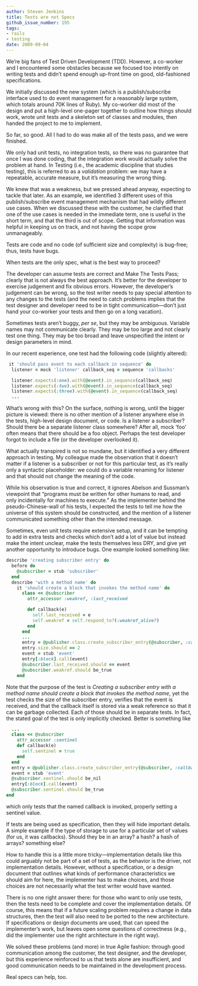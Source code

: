 ```yaml
---
author: Steven Jenkins
title: Tests are not Specs
github_issue_number: 195
tags:
- rails
- testing
date: 2009-09-04
---
```


We’re big fans of Test Driven Development (TDD). However, a
co-worker and I encountered some obstacles
because we focused too intently on writing tests and didn’t spend
enough up-front time on good, old-fashioned specifications.

We initially discussed the new system (which is a publish/subscribe
interface used to do event
management for a reasonably large system, which totals around 70K lines
of Ruby). My co-worker did most of the design and put a high-level
one-pager together to outline how things should work, wrote unit tests
and a skeleton set of classes and modules, then handed the project to
me to implement.

So far, so good. All I had to do was make
all of the tests pass, and we were finished.

We only had unit tests, no integration tests, so there was no
guarantee that once I was done coding, that the integration work would
actually solve the problem at hand. In Testing (i.e., the academic
discipline that studies testing), this is referred to as a
*validation* problem: we may have
a repeatable, accurate measure, but it’s measuring the wrong thing.

We knew that was a weakness, but we pressed ahead anyway,
expecting to tackle that later. As an example, we identified 3
different uses of this publish/subscribe event management mechanism
that had wildly different use cases. When we discussed these
with the customer,
he clarified that one of the use cases is needed in the immediate term,
one is useful in the short term, and that the third is out of scope.
Getting that information was helpful in keeping us on track, and not
having the scope grow unmanageably.

Tests are code and no code (of sufficient size and complexity) is bug-free;
thus, tests have bugs.

When tests are the only spec, what is the best way to proceed?

The developer can assume tests are correct and Make The Tests Pass; clearly
that is not always the best approach. It’s better for the developer
to exercise judgement and fix obvious errors. However, the developer’s
judgement can be wrong, so the test writer needs
to pay special attention to any changes to the tests (and the need
to catch problems implies that the test designer and developer need
to be in tight communication—​don’t just hand your co-worker your tests
and then go on a long vacation).

Sometimes tests aren’t buggy, *per se*, but they may be ambiguous.
Variable names may not communicate clearly. They may be too large and not clearly test one thing. They may be too broad and leave unspecified the intent or design
parameters in mind.

In our recent experience, one test had the following code (slightly
altered):

```ruby
 it 'should pass event to each callback in sequence' do
  listener = mock 'listener' callback_seq = sequence 'callbacks'

  listener.expects(:one).with(@event).in_sequence(callback_seq)
  listener.expects(:two).with(@event).in_sequence(callback_seq)
  listener.expects(:three).with(@event).in_sequence(callback_seq)
  ...
```

What’s wrong with this? On the surface, nothing is wrong, until the
bigger picture is viewed: there is no other
mention of a listener anywhere else in the tests, high-level
design document, or code. Is a listener a subscriber? Should there be
a separate listener class somewhere? After all, mock ‘foo’
often means that there should be a foo object. Perhaps the
test developer forgot to include a file (or the developer overlooked it).

What actually transpired is not so mundane, but it identified a
very different approach in testing. My colleague made the observation
that it doesn’t matter if a listener is a subscriber or not for this
particular test, as it’s really only a syntactic placeholder: we could
do a variable renaming for listener and that should not
change the meaning of the code.

While his observation is true and correct, it ignores Abelson
and Sussman’s viewpoint that “programs must be written for other humans
to read, and only incidentally for machines to execute.” As the
implementer behind the pseudo-Chinese-wall of his tests, I expected the
tests to tell me how the universe of this system should be constructed,
and the mention of a listener communicated something other than
the intended message.

Sometimes, even unit tests require extensive setup, and it can be
tempting to add in extra tests and checks which don’t add a lot of
value but instead make the intent unclear, make the tests themselves
less DRY, and give yet another opportunity to introduce bugs. One
example looked something like:

```ruby
describe 'creating subscriber entry' do
  before do
    @subscriber = stub 'subscriber'
  end
  describe 'with a method name' do
    it 'should create a block that invokes the method name' do
      class << @subscriber                     
        attr_accessor :weakref, :last_received                      

        def callback(e)                         
          self.last_received = e
          self.weakref = self.respond_to?(:weakref_alive?)
        end
      end
      ...              
      entry = @publisher.class.create_subscriber_entry(@subscriber, :callback)
      entry.size.should == 2
      event = stub 'event'
      entry[:block].call(event)
      @subscriber.last_received.should == event
      @subscriber.weakref.should be_true
    end 
```

Note that the purpose of the test is *Creating a subscriber entry
with a method name should create a block that invokes the method name*,
yet the test checks the size of the subscriber entry, verifies that
the event is received, and that the callback itself is stored
via a weak reference so that it can be garbage collected. Each
of those should be in separate tests. In fact, the stated goal of
the test is only implicitly checked. Better is
something like

```ruby
  ...
  class << @subscriber
    attr_accessor :sentinel
    def callback(e)
      self.sentinel = true
    end
  end
  entry = @publisher.class.create_subscriber_entry(@subscriber, :callback)
  event = stub 'event'
  @subscriber.sentinel.should be_nil
  entry[:block].call(event)
  @subscriber.sentinel.should be_true
end
```

which only tests that the named callback is invoked, properly setting a
sentinel value.

If tests are being used as specification, then they will hide important details. A simple example if the type of storage to use for a particular set of values (for us, it was callbacks). Should they be in an array? a hash? a hash of arrays? something else?

How to handle this is a little more tricky—​implementation details like this could arguably not be part of a set of tests, as the behavior is the driver, not implementation details. However, without a specification, or a design document that outlines what kinds of performance characteristics we should aim for here, the implementer has to make choices, and those choices are not necessarily what the test writer would have wanted.

There is no one right answer there: for those who want to only use tests, then the tests need to be complete and cover the implementation details. Of course, this means that if a future scaling problem requires a change in data structures, then the test will also need to be ported to the new architecture. If specifications or design documents are used, that can speed the implementer’s work, but leaves open some questions of correctness (e.g., did the implementer use the right architecture in the right way).

We solved these problems (and more) in true Agile fashion: through good communication among the customer, the test designer, and the developer, but this experience reinforced to us
that tests alone are insufficient, and good communication needs to be maintained in the development process.

Real specs can help, too.
